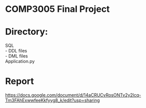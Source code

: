 # COMP3005 Final Project

# Directory:
  SQL <br />
    - DDL files <br />
    - DML files <br />
  Application.py

# Report
https://docs.google.com/document/d/14aCRUCvRosONTv2y2lcq-Tm3FAhExwwfeeKkfyyg8_k/edit?usp=sharing
